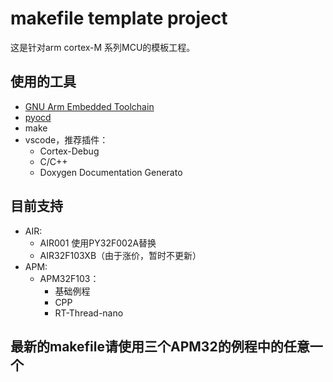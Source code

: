 # makefile template project

这是针对arm cortex-M 系列MCU的模板工程。

## 使用的工具

- [GNU Arm Embedded Toolchain](https://developer.arm.com/downloads/-/gnu-rm)
- [pyocd](https://github.com/pyocd/pyOCD)
- make
- vscode，推荐插件：
    - Cortex-Debug
    - C/C++
    - Doxygen Documentation Generato

## 目前支持

- AIR:
    - AIR001 使用PY32F002A替换
    - AIR32F103XB（由于涨价，暂时不更新）
- APM:
    - APM32F103：
        - 基础例程
        - CPP
        - RT-Thread-nano

## 最新的makefile请使用三个APM32的例程中的任意一个